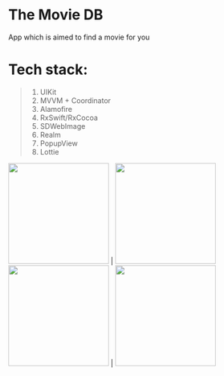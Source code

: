 # The Movie DB
App which is aimed to find a movie for you


# Tech stack:
>1. UIKit
>2. MVVM + Coordinator
>3. Alamofire
>4. RxSwift/RxCocoa
>5. SDWebImage
>6. Realm 
>7. PopupView
>8. Lottie



<img src="https://github.com/lemin07/The-Movie-DB/blob/main/screen/gif2.gif" width="200px" /> | <img src="https://github.com/lemin07/The-Movie-DB/blob/main/screen/gif.gif" width="200px" />
<img src="https://github.com/lemin07/The-Movie-DB/blob/main/screen/gif3.gif" width="200px" /> | <img src="https://github.com/lemin07/The-Movie-DB/blob/main/screen/gif1.gif" width="200px" />
